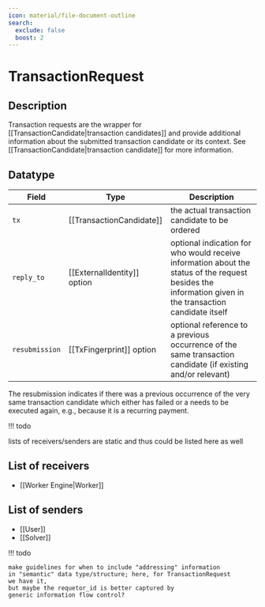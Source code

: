 ```yaml
---
icon: material/file-document-outline
search:
  exclude: false
  boost: 2
---
```


# TransactionRequest

## Description

Transaction requests are the wrapper for
[[TransactionCandidate|transaction candidates]]
and provide additional information about 
the submitted transaction candidate or its context.
See [[TransactionCandidate|transaction candidate]] for more information.

## Datatype

| Field          | Type                     | Description                          |
|----------------|--------------------------|--------------------------------------|
| `tx`           | [[TransactionCandidate]] | the actual transaction candidate to be ordered |
| `reply_to` | [[ExternalIdentity]] option | optional indication for who would receive information about the status of the request besides the information given in the transaction candidate itself |
| `resubmission` | [[TxFingerprint]] option | optional reference to a previous occurrence of the same transaction candidate (if existing and/or relevant)|

The resubmission indicates if there was a previous occurrence of
the very same transaction candidate which either has failed or
a needs to be executed again, e.g., because it is a recurring payment.


!!! todo

  lists of receivers/senders are static
  and thus could be listed here as well

## List of receivers

- [[Worker Engine|Worker]]

## List of senders

- [[User]]
- [[Solver]]


!!! todo

	make guidelines for when to include "addressing" information
	in "semantic" data type/structure; here, for TransactionRequest
	we have it, 
	but maybe the requetor_id is better captured by
	generic information flow control?
